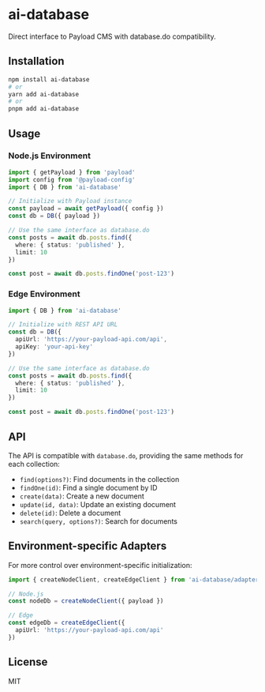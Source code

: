 # ai-database

Direct interface to Payload CMS with database.do compatibility.

## Installation

```bash
npm install ai-database
# or
yarn add ai-database
# or
pnpm add ai-database
```

## Usage

### Node.js Environment

```typescript
import { getPayload } from 'payload'
import config from '@payload-config'
import { DB } from 'ai-database'

// Initialize with Payload instance
const payload = await getPayload({ config })
const db = DB({ payload })

// Use the same interface as database.do
const posts = await db.posts.find({ 
  where: { status: 'published' },
  limit: 10
})

const post = await db.posts.findOne('post-123')
```

### Edge Environment

```typescript
import { DB } from 'ai-database'

// Initialize with REST API URL
const db = DB({ 
  apiUrl: 'https://your-payload-api.com/api',
  apiKey: 'your-api-key'
})

// Use the same interface as database.do
const posts = await db.posts.find({ 
  where: { status: 'published' },
  limit: 10
})

const post = await db.posts.findOne('post-123')
```

## API

The API is compatible with `database.do`, providing the same methods for each collection:

- `find(options?)`: Find documents in the collection
- `findOne(id)`: Find a single document by ID
- `create(data)`: Create a new document
- `update(id, data)`: Update an existing document
- `delete(id)`: Delete a document
- `search(query, options?)`: Search for documents

## Environment-specific Adapters

For more control over environment-specific initialization:

```typescript
import { createNodeClient, createEdgeClient } from 'ai-database/adapters'

// Node.js
const nodeDb = createNodeClient({ payload })

// Edge
const edgeDb = createEdgeClient({ 
  apiUrl: 'https://your-payload-api.com/api' 
})
```

## License

MIT
